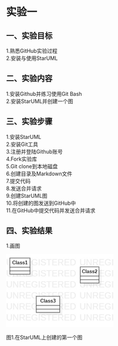 # 实验一

## 一、实验目标

1.熟悉GitHub实验过程  
2.安装与使用StarUML  

## 二、实验内容

1.安装Github并练习使用Git Bash  
2.安装StarUML并创建一个图  

## 三、实验步骤

1.安装StarUML  
2.安装Git工具  
3.注册并登陆Github账号  
4.Fork实验库  
5.Git clone到本地磁盘  
6.创建目录及Markdown文件  
7.提交代码  
8.发送合并请求  
9.创建StarUML图  
10.将创建的图发送到GitHub中  
11.在GitHub中提交代码并发送合并请求  

## 四、实验结果

1.画图

![第一个UML图](./model1.jpg)

图1.在StarUML上创建的第一个图
